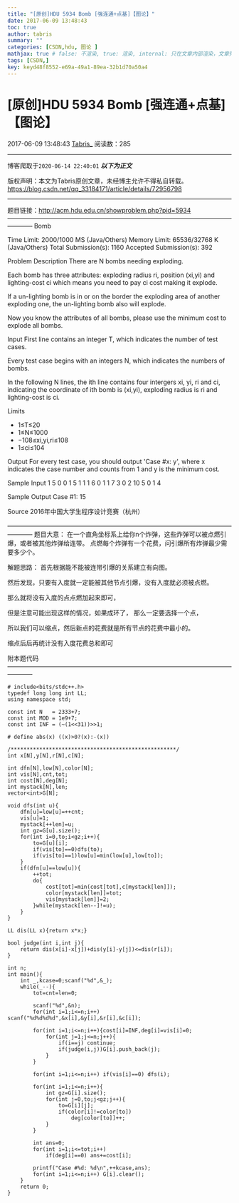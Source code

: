 ```yaml
---
title: "[原创]HDU 5934 Bomb [强连通+点基]【图论】"
date: 2017-06-09 13:48:43
toc: true
author: tabris
summary: ""
categories: [CSDN,hdu, 图论 ]
mathjax: true # false: 不渲染, true: 渲染, internal: 只在文章内部渲染，文章列表中不渲染
tags: [CSDN,]
key: keyd48f8552-e69a-49a1-89ea-32b1d70a50a4
---
```


# [原创]HDU 5934 Bomb [强连通+点基]【图论】

2017-06-09 13:48:43  [Tabris_](https://me.csdn.net/qq_33184171) 阅读数：285

---

博客爬取于`2020-06-14 22:40:01`
***以下为正文***

版权声明：本文为Tabris原创文章，未经博主允许不得私自转载。
https://blog.csdn.net/qq_33184171/article/details/72956798

<!-- more -->

---

题目链接：http://acm.hdu.edu.cn/showproblem.php?pid=5934
————————————————————————————————————————
Bomb

Time Limit: 2000/1000 MS (Java/Others)    Memory Limit: 65536/32768 K (Java/Others)
Total Submission(s): 1160    Accepted Submission(s): 392


Problem Description
There are N bombs needing exploding.

Each bomb has three attributes: exploding radius ri, position (xi,yi) and lighting-cost ci which means you need to pay ci cost making it explode.

If a un-lighting bomb is in or on the border the exploding area of another exploding one, the un-lighting bomb also will explode.

Now you know the attributes of all bombs, please use the minimum cost to explode all bombs.
 

Input
First line contains an integer T, which indicates the number of test cases.

Every test case begins with an integers N, which indicates the numbers of bombs.

In the following N lines, the ith line contains four intergers xi, yi, ri and ci, indicating the coordinate of ith bomb is (xi,yi), exploding radius is ri and lighting-cost is ci.

Limits
- 1≤T≤20
- 1≤N≤1000
- −108≤xi,yi,ri≤108
- 1≤ci≤104
 

Output
For every test case, you should output 'Case #x: y', where x indicates the case number and counts from 1 and y is the minimum cost.
 

Sample Input
1
5
0 0 1 5
1 1 1 6
0 1 1 7
3 0 2 10
5 0 1 4
 

Sample Output
Case #1: 15
 

Source
2016年中国大学生程序设计竞赛（杭州）
 
————————————————————————————————————————
题目大意：
在一个直角坐标系上给你n个炸弹，这些炸弹可以被点燃引爆，或者被其他炸弹给连带。 点燃每个炸弹有一个花费，问引爆所有炸弹最少需要多少个。

解题思路：
首先根据能不能被连带引爆的关系建立有向图。

然后发现，只要有入度就一定能被其他节点引爆，没有入度就必须被点燃。

那么就将没有入度的点点燃加起来即可，

但是注意可能出现这样的情况，如果成环了， 那么一定要选择一个点，

所以我们可以缩点，然后新点的花费就是所有节点的花费中最小的。

缩点后后再统计没有入度花费总和即可

附本题代码
————————————————————————————————————————
```
# include<bits/stdc++.h>
typedef long long int LL;
using namespace std;

const int N   = 2333+7;
const int MOD = 1e9+7;
const int INF = (~(1<<31))>>1;

# define abs(x) ((x)>0?(x):-(x))

/****************************************************/
int x[N],y[N],r[N],c[N];

int dfn[N],low[N],color[N];
int vis[N],cnt,tot;
int cost[N],deg[N];
int mystack[N],len;
vector<int>G[N];

void dfs(int u){
    dfn[u]=low[u]=++cnt;
    vis[u]=1;
    mystack[++len]=u;
    int gz=G[u].size();
    for(int i=0,to;i<gz;i++){
        to=G[u][i];
        if(vis[to]==0)dfs(to);
        if(vis[to]==1)low[u]=min(low[u],low[to]);
    }
    if(dfn[u]==low[u]){
        ++tot;
        do{
            cost[tot]=min(cost[tot],c[mystack[len]]);
            color[mystack[len]]=tot;
            vis[mystack[len]]=2;
        }while(mystack[len--]!=u);
    }
}

LL dis(LL x){return x*x;}

bool judge(int i,int j){
    return dis(x[i]-x[j])+dis(y[i]-y[j])<=dis(r[i]);
}

int n;
int main(){
    int _,kcase=0;scanf("%d",&_);
    while(_--){
        tot=cnt=len=0;

        scanf("%d",&n);
        for(int i=1;i<=n;i++) scanf("%d%d%d%d",&x[i],&y[i],&r[i],&c[i]);

        for(int i=1;i<=n;i++){cost[i]=INF,deg[i]=vis[i]=0;
            for(int j=1;j<=n;j++){
                if(i==j) continue;
                if(judge(i,j))G[i].push_back(j);
            }
        }

        for(int i=1;i<=n;i++) if(vis[i]==0) dfs(i);

        for(int i=1;i<=n;i++){
            int gz=G[i].size();
            for(int j=0,to;j<gz;j++){
                to=G[i][j];
                if(color[i]!=color[to])
                    deg[color[to]]++;
            }
        }

        int ans=0;
        for(int i=1;i<=tot;i++)
            if(deg[i]==0) ans+=cost[i];

        printf("Case #%d: %d\n",++kcase,ans);
        for(int i=1;i<=n;i++) G[i].clear();
    }
    return 0;
}

```